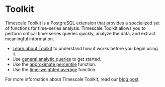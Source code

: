 # Toolkit
Timescale Toolkit is a PostgreSQL extension that provides a specialized set of
functions for time-series analysis. Timescale Toolkit allows you to perform
critical time-series queries quickly, analyze the data, and extract meaningful
information.

*   [Learn about Toolkit][about-toolkit] to understand how it works before you
    begin using it.
*   Use [general analytic queries][toolkit-general] to get started.
*   Use the [approximate percentile][toolkit-approximate-percentile] function.
*   Use the [time-weighted average][toolkit-time-weighted-averages] function.

For more information about Timescale Toolkit, read our [blog post][toolkit-blog].

[about-toolkit]: how-to-guides/toolkit/about-toolkit
[toolkit-general]: how-to-guides/toolkit/general-analytic-queries
[toolkit-approximate-percentile]: how-to-guides/toolkit/approximate_percentile
[toolkit-time-weighted-averages]: how-to-guides/toolkit/time-weighted-averages
[toolkit-blog]: https://blog.timescale.com/blog/time-series-analytics-for-postgresql-introducing-the-timescale-analytics-project/
